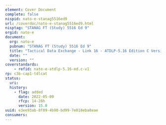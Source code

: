 ```yaml
---
element: Cover Document
complete: false
nispid: nato-e-stanag5516ed9
url: /coverdoc/nato-e-stanag5516ed9.html
nisptag: "STANAG FT (Study) 5516 Ed 9"
orgid: nato-e
document:
  org: nato-e
  pubnum: "STANAG FT (Study) 5516 Ed 9"
  title: "Tactical Data Exchange - Link 16 - ATDLP-5.16 Edition C Version 1"
  date: ""
  version: ""
coverstandards:
    - refid: nato-e-atdlp-5.16-ed.c-v1
rp: c3b-cap1-tdlcat
status:
  uri: 
  history: 
    - flag: added
      date: 2022-05-09
      rfcp: 14-28h
      version: 15.0
uuid: e3ee93ab-8f09-4b90-bd99-7e018eba8eae
consumers:
---
```

